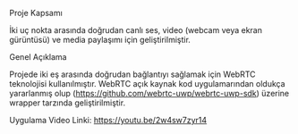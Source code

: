 Proje Kapsamı

  İki uç nokta arasında doğrudan canlı ses, video (webcam veya ekran gürüntüsü) ve media paylaşımı için geliştirilmiştir.

Genel Açıklama 

  Projede iki eş arasında doğrudan bağlantıyı sağlamak için WebRTC teknolojisi kullanılmıştır. WebRTC açık kaynak kod uygulamarından oldukça yararlanmış olup        (https://github.com/webrtc-uwp/webrtc-uwp-sdk) üzerine wrapper tarzında geliştirilmiştir.

Uygulama Video Linki: https://youtu.be/2w4sw7zyr14
